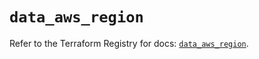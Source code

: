 # `data_aws_region`

Refer to the Terraform Registry for docs: [`data_aws_region`](https://registry.terraform.io/providers/hashicorp/aws/6.2.0/docs/data-sources/region).
